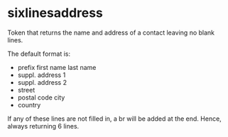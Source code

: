 # sixlinesaddress

Token that returns the name and address of a contact leaving no blank lines.

The default format is:

- prefix first name last name
- suppl. address 1
- suppl. address 2
- street
- postal code city
- country

If any of these lines are not filled in, a br will be added at the end.
Hence, always returning 6 lines.


